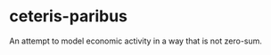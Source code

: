 ceteris-paribus
===============

An attempt to model economic activity in a way that is not zero-sum.
